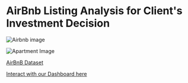 # AirBnb Listing Analysis for Client's Investment Decision

![Airbnb image](https://github.com/Preciousalor/AirBnb-Listing-Analysis-for-our-Client-s-Investment-Decision/assets/130922537/08920b51-6154-4468-b533-3027afc45a73)

![Apartment Image](https://github.com/Preciousalor/AirBnb-Listing-Analysis-for-our-Client-s-Investment-Decision/assets/130922537/19624731-a9f6-4d8f-bdda-57eaa71c730d)


[AirBnB Dataset](https://www.kaggle.com/datasets/preciousalor/data-for-airbnb-listing-analysis)


[Interact with our Dashboard here](https://public.tableau.com/views/AirBnbListingAnalysisforInvestment/Dashboard1?:language=en-US&:display_count=n&:origin=viz_share_link&:device=desktop)
